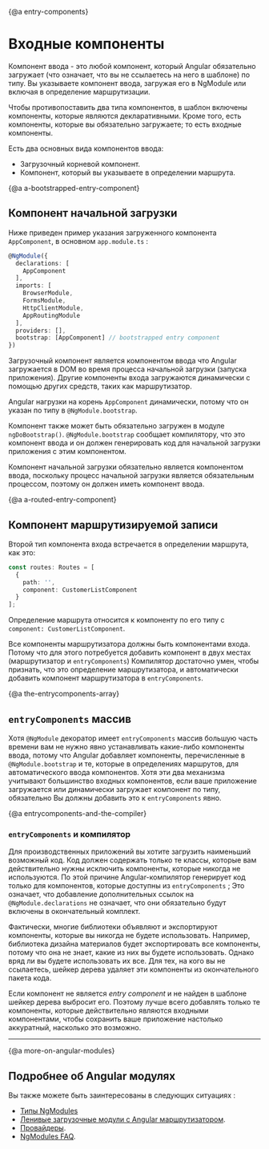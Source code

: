 {@a entry-components}
# Входные компоненты

Компонент ввода - это любой компонент, который Angular обязательно загружает (что означает, что вы не ссылаетесь на него в шаблоне) по типу. Вы указываете компонент ввода, загружая его в NgModule или включая в определение маршрутизации.

<div class="alert is-helpful">

Чтобы противопоставить два типа компонентов, в шаблон включены компоненты, которые являются декларативными. Кроме того, есть компоненты, которые вы обязательно загружаете; то есть входные компоненты.

</div>


Есть два основных вида компонентов ввода:

* Загрузочный корневой компонент.
* Компонент, который вы указываете в определении маршрута.


{@a a-bootstrapped-entry-component}
## Компонент начальной загрузки


Ниже приведен пример указания загруженного компонента
 `AppComponent`, в основном  `app.module.ts`  :

```typescript
@NgModule({
  declarations: [
    AppComponent
  ],
  imports: [
    BrowserModule,
    FormsModule,
    HttpClientModule,
    AppRoutingModule
  ],
  providers: [],
  bootstrap: [AppComponent] // bootstrapped entry component
})
```

Загрузочный компонент является компонентом ввода
что Angular загружается в DOM во время процесса начальной загрузки (запуска приложения).
Другие компоненты входа загружаются динамически с помощью других средств, таких как маршрутизатор.

Angular нагрузки на корень  `AppComponent`  динамически, потому что он указан по типу в  `@NgModule.bootstrap`.

<div class="alert is-helpful">

Компонент также может быть обязательно загружен в модуле  `ngDoBootstrap()`.
 `@NgModule.bootstrap` сообщает компилятору, что это компонент ввода и
он должен генерировать код для начальной загрузки приложения с этим компонентом.

</div>


Компонент начальной загрузки обязательно является компонентом ввода, поскольку процесс начальной загрузки является обязательным процессом, поэтому он должен иметь компонент ввода.

{@a a-routed-entry-component}
## Компонент маршрутизируемой записи


Второй тип компонента входа встречается в определении маршрута, как
это:

```typescript
const routes: Routes = [
  {
    path: '',
    component: CustomerListComponent
  }
];
```

Определение маршрута относится к компоненту по его типу с `component: CustomerListComponent`.

Все компоненты маршрутизатора должны быть компонентами входа. Потому что для этого потребуется добавить компонент в двух местах (маршрутизатор и  `entryComponents`) Компилятор достаточно умен, чтобы признать, что это определение маршрутизатора, и автоматически добавить компонент маршрутизатора в  `entryComponents`.


{@a the-entrycomponents-array}
##  `entryComponents` массив

Хотя  `@NgModule`  декоратор имеет  `entryComponents`  массив большую часть времени
вам не нужно явно устанавливать какие-либо компоненты ввода, потому что Angular добавляет компоненты, перечисленные в  `@NgModule.bootstrap`  и те, которые в определениях маршрутов, для автоматического ввода компонентов. Хотя эти два механизма учитывают большинство входных компонентов, если ваше приложение загружается или динамически загружает компонент по типу, обязательно
Вы должны добавить это к  `entryComponents`  явно.

{@a entrycomponents-and-the-compiler}
###  `entryComponents` и компилятор

Для производственных приложений вы хотите загрузить наименьший возможный код.
Код должен содержать только те классы, которые вам действительно нужны
исключить компоненты, которые никогда не используются. По этой причине Angular-компилятор генерирует код только для компонентов, которые доступны из  `entryComponents`  ; Это означает, что добавление дополнительных ссылок на  `@NgModule.declarations`  не означает, что они обязательно будут включены в окончательный комплект.

Фактически, многие библиотеки объявляют и экспортируют компоненты, которые вы никогда не будете использовать.
Например, библиотека дизайна материалов будет экспортировать все компоненты, потому что она не знает, какие из них вы будете использовать. Однако вряд ли вы будете использовать их все.
Для тех, на кого вы не ссылаетесь, шейкер дерева удаляет эти компоненты из окончательного пакета кода.

Если компонент не является _entry component_ и не найден в шаблоне
шейкер дерева выбросит его. Поэтому лучше всего добавлять только те компоненты, которые действительно являются входными компонентами, чтобы сохранить ваше приложение
настолько аккуратный, насколько это возможно.


<hr />

{@a more-on-angular-modules}
## Подробнее об Angular модулях

Вы также можете быть заинтересованы в следующих ситуациях :
* [Типы NgModules](guide/module-types)
* [Ленивые загрузочные модули с Angular маршрутизатором](guide/lazy-loading-ngmodules).
* [Провайдеры](guide/providers).
* [NgModules FAQ](guide/ngmodule-faq).
